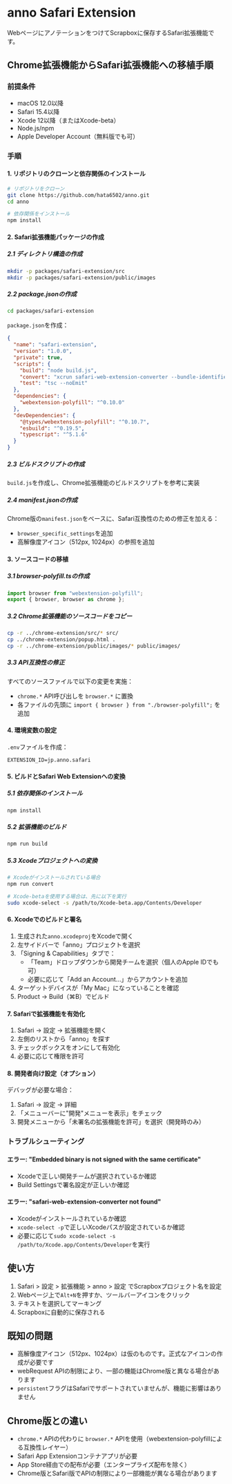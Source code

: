 # anno Safari Extension

WebページにアノテーションをつけてScrapboxに保存するSafari拡張機能です。

## Chrome拡張機能からSafari拡張機能への移植手順

### 前提条件
- macOS 12.0以降
- Safari 15.4以降
- Xcode 12以降（またはXcode-beta）
- Node.js/npm
- Apple Developer Account（無料版でも可）

### 手順

#### 1. リポジトリのクローンと依存関係のインストール

```bash
# リポジトリをクローン
git clone https://github.com/hata6502/anno.git
cd anno

# 依存関係をインストール
npm install
```

#### 2. Safari拡張機能パッケージの作成

##### 2.1 ディレクトリ構造の作成
```bash
mkdir -p packages/safari-extension/src
mkdir -p packages/safari-extension/public/images
```

##### 2.2 package.jsonの作成
```bash
cd packages/safari-extension
```

`package.json`を作成：
```json
{
  "name": "safari-extension",
  "version": "1.0.0",
  "private": true,
  "scripts": {
    "build": "node build.js",
    "convert": "xcrun safari-web-extension-converter --bundle-identifier jp.anno.safari --force dist",
    "test": "tsc --noEmit"
  },
  "dependencies": {
    "webextension-polyfill": "^0.10.0"
  },
  "devDependencies": {
    "@types/webextension-polyfill": "^0.10.7",
    "esbuild": "^0.19.5",
    "typescript": "^5.1.6"
  }
}
```

##### 2.3 ビルドスクリプトの作成
`build.js`を作成し、Chrome拡張機能のビルドスクリプトを参考に実装

##### 2.4 manifest.jsonの作成
Chrome版の`manifest.json`をベースに、Safari互換性のための修正を加える：
- `browser_specific_settings`を追加
- 高解像度アイコン（512px, 1024px）の参照を追加

#### 3. ソースコードの移植

##### 3.1 browser-polyfill.tsの作成
```typescript
import browser from "webextension-polyfill";
export { browser, browser as chrome };
```

##### 3.2 Chrome拡張機能のソースコードをコピー
```bash
cp -r ../chrome-extension/src/* src/
cp ../chrome-extension/popup.html .
cp -r ../chrome-extension/public/images/* public/images/
```

##### 3.3 API互換性の修正
すべてのソースファイルで以下の変更を実施：
- `chrome.*` API呼び出しを `browser.*` に置換
- 各ファイルの先頭に `import { browser } from "./browser-polyfill";` を追加

#### 4. 環境変数の設定

`.env`ファイルを作成：
```
EXTENSION_ID=jp.anno.safari
```

#### 5. ビルドとSafari Web Extensionへの変換

##### 5.1 依存関係のインストール
```bash
npm install
```

##### 5.2 拡張機能のビルド
```bash
npm run build
```

##### 5.3 Xcodeプロジェクトへの変換
```bash
# Xcodeがインストールされている場合
npm run convert

# Xcode-betaを使用する場合は、先に以下を実行
sudo xcode-select -s /path/to/Xcode-beta.app/Contents/Developer
```

#### 6. Xcodeでのビルドと署名

1. 生成された`anno.xcodeproj`をXcodeで開く
2. 左サイドバーで「anno」プロジェクトを選択
3. 「Signing & Capabilities」タブで：
   - 「Team」ドロップダウンから開発チームを選択（個人のApple IDでも可）
   - 必要に応じて「Add an Account...」からアカウントを追加
4. ターゲットデバイスが「My Mac」になっていることを確認
5. Product → Build（⌘B）でビルド

#### 7. Safariで拡張機能を有効化

1. Safari → 設定 → 拡張機能を開く
2. 左側のリストから「anno」を探す
3. チェックボックスをオンにして有効化
4. 必要に応じて権限を許可

#### 8. 開発者向け設定（オプション）

デバッグが必要な場合：
1. Safari → 設定 → 詳細
2. 「メニューバーに"開発"メニューを表示」をチェック
3. 開発メニューから「未署名の拡張機能を許可」を選択（開発時のみ）

### トラブルシューティング

#### エラー: "Embedded binary is not signed with the same certificate"
- Xcodeで正しい開発チームが選択されているか確認
- Build Settingsで署名設定が正しいか確認

#### エラー: "safari-web-extension-converter not found"
- Xcodeがインストールされているか確認
- `xcode-select -p`で正しいXcodeパスが設定されているか確認
- 必要に応じて`sudo xcode-select -s /path/to/Xcode.app/Contents/Developer`を実行

## 使い方

1. Safari > 設定 > 拡張機能 > anno > 設定 でScrapboxプロジェクト名を設定
2. Webページ上で`Alt+N`を押すか、ツールバーアイコンをクリック
3. テキストを選択してマーキング
4. Scrapboxに自動的に保存される

## 既知の問題

- 高解像度アイコン（512px、1024px）は仮のものです。正式なアイコンの作成が必要です
- webRequest APIの制限により、一部の機能はChrome版と異なる場合があります
- `persistent`フラグはSafariでサポートされていませんが、機能に影響はありません

## Chrome版との違い

- `chrome.*` APIの代わりに `browser.*` APIを使用（webextension-polyfillによる互換性レイヤー）
- Safari App Extensionコンテナアプリが必要
- App Store経由での配布が必要（エンタープライズ配布を除く）
- Chrome版とSafari版でAPIの制限により一部機能が異なる場合があります